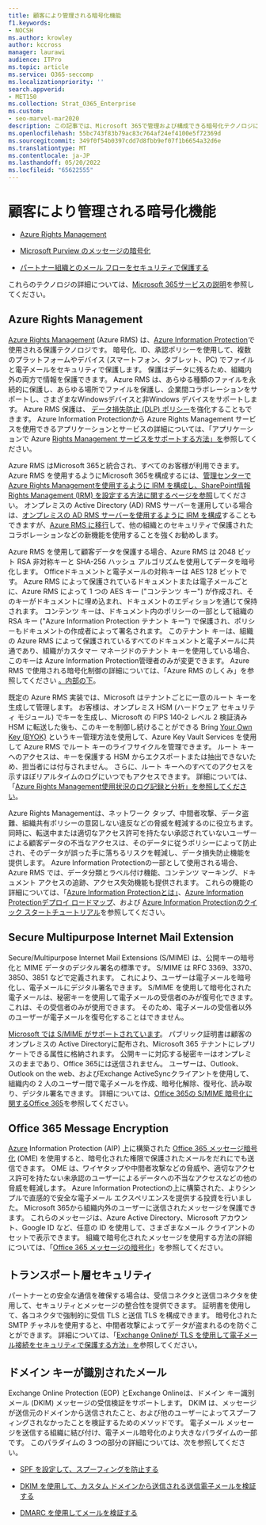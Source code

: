 ```yaml
---
title: 顧客により管理される暗号化機能
f1.keywords:
- NOCSH
ms.author: krowley
author: kccross
manager: laurawi
audience: ITPro
ms.topic: article
ms.service: O365-seccomp
ms.localizationpriority: ''
search.appverid:
- MET150
ms.collection: Strat_O365_Enterprise
ms.custom:
- seo-marvel-mar2020
description: この記事では、Microsoft 365で管理および構成できる暗号化テクノロジについて説明します。
ms.openlocfilehash: 55bc743f83b79ac83c764af24ef4100e5f72369d
ms.sourcegitcommit: 349f0f54b0397cdd7d8fbb9ef07f1b6654a32d6e
ms.translationtype: MT
ms.contentlocale: ja-JP
ms.lasthandoff: 05/20/2022
ms.locfileid: "65622555"
---
```

# <a name="customer-managed-encryption-features"></a>顧客により管理される暗号化機能

- [Azure Rights Management](/azure/information-protection/what-is-azure-rms)

- [Microsoft Purview のメッセージの暗号化](https://products.office.com/en-us/exchange/office-365-message-encryption)

- [パートナー組織とのメール フローをセキュリティで保護する](/exchange/mail-flow-best-practices/use-connectors-to-configure-mail-flow/set-up-connectors-for-secure-mail-flow-with-a-partner)

これらのテクノロジの詳細については、[Microsoft 365サービスの説明](/office365/servicedescriptions/office-365-service-descriptions-technet-library)を参照してください。

## <a name="azure-rights-management"></a>Azure Rights Management

[Azure Rights Management](/azure/information-protection/what-is-azure-rms) (Azure RMS) は、[Azure Information Protection](/information-protection/understand-explore/what-is-information-protection)で使用される保護テクノロジです。 暗号化、ID、承認ポリシーを使用して、複数のプラットフォームやデバイス (スマートフォン、タブレット、PC) でファイルと電子メールをセキュリティで保護します。 保護はデータに残るため、組織内外の両方で情報を保護できます。 Azure RMS は、あらゆる種類のファイルを永続的に保護し、あらゆる場所でファイルを保護し、企業間コラボレーションをサポートし、さまざまなWindowsデバイスと非Windows デバイスをサポートします。 Azure RMS 保護は、 [データ損失防止 (DLP) ポリシー](/exchange/security-and-compliance/data-loss-prevention/data-loss-prevention)を強化することもできます。 Azure Information Protectionから Azure Rights Management サービスを使用できるアプリケーションとサービスの詳細については、「アプリケーションで Azure [Rights Management サービスをサポートする方法」を](/information-protection/understand-explore/applications-support)参照してください。

Azure RMS はMicrosoft 365と統合され、すべてのお客様が利用できます。 Azure RMS を使用するようにMicrosoft 365を構成するには、[管理センターで Azure Rights Managementを使用するように IRM を構成し、SharePoint情報Rights Management (IRM) を設定する方法に関するページを参照](../enterprise/activate-rms-in-microsoft-365.md)してください。 オンプレミスの Active Directory (AD) RMS サーバーを運用している場合は、[オンプレミスの AD RMS サーバーを使用するように IRM を構成](/office365/SecurityCompliance/configure-irm-to-use-an-on-premises-ad-rms-server)することもできますが、[Azure RMS に移行](/azure/information-protection/migrate-from-ad-rms-to-azure-rms)して、他の組織とのセキュリティで保護されたコラボレーションなどの新機能を使用することを強くお勧めします。

Azure RMS を使用して顧客データを保護する場合、Azure RMS は 2048 ビット RSA 非対称キーと SHA-256 ハッシュ アルゴリズムを使用してデータを暗号化します。 Officeドキュメントと電子メールの対称キーは AES 128 ビットです。 Azure RMS によって保護されているドキュメントまたは電子メールごとに、Azure RMS によって 1 つの AES キー ("コンテンツ キー") が作成され、そのキーがドキュメントに埋め込まれ、ドキュメントのエディションを通じて保持されます。 コンテンツ キーは、ドキュメント内のポリシーの一部として組織の RSA キー ("Azure Information Protection テナント キー") で保護され、ポリシーもドキュメントの作成者によって署名されます。 このテナント キーは、組織の Azure RMS によって保護されているすべてのドキュメントと電子メールに共通であり、組織がカスタマー マネージドのテナント キーを使用している場合、このキーは Azure Information Protection管理者のみが変更できます。 Azure RMS で使用される暗号化制御の詳細については、「Azure RMS のしくみ」を参照してください [。内部の下](/information-protection/understand-explore/how-does-it-work)。

既定の Azure RMS 実装では、Microsoft はテナントごとに一意のルート キーを生成して管理します。 お客様は、オンプレミス HSM (ハードウェア セキュリティ モジュール) でキーを生成し、Microsoft の FIPS 140-2 レベル 2 検証済み HSM に転送した後も、このキーを制御し続けることができる Bring [Your Own Key (BYOK)](/azure/information-protection/plan-implement-tenant-key) というキー管理方法を使用して、Azure Key Vault Services を使用して Azure RMS でルート キーのライフサイクルを管理できます。 ルート キーへのアクセスは、キーを保護する HSM からエクスポートまたは抽出できないため、担当者には付与されません。 さらに、ルート キーへのすべてのアクセスを示すほぼリアルタイムのログにいつでもアクセスできます。 詳細については、「[Azure Rights Management使用状況のログ記録と分析」を参照してください](/azure/information-protection/log-analyze-usage)。

Azure Rights Managementは、ネットワーク タップ、中間者攻撃、データ盗難、組織共有ポリシーの意図しない違反などの脅威を軽減するのに役立ちます。 同時に、転送中または適切なアクセス許可を持たない承認されていないユーザーによる顧客データの不当なアクセスは、そのデータに従うポリシーによって防止され、そのデータが誤った手に落ちるリスクを軽減し、データ損失防止機能を提供します。 Azure Information Protectionの一部として使用される場合、Azure RMS では、データ分類とラベル付け機能、コンテンツ マーキング、ドキュメント アクセスの追跡、アクセス失効機能も提供されます。 これらの機能の詳細については、「[Azure Information Protectionとは」](/information-protection/understand-explore/what-is-information-protection)、[Azure Information Protectionデプロイ ロードマップ](/information-protection/plan-design/deployment-roadmap)、および [Azure Information Protectionのクイック スタートチュートリアル](/information-protection/get-started/infoprotect-quick-start-tutorial)を参照してください。

## <a name="secure-multipurpose-internet-mail-extension"></a>Secure Multipurpose Internet Mail Extension

Secure/Multipurpose Internet Mail Extensions (S/MIME) は、公開キーの暗号化と MIME データのデジタル署名の標準です。 S/MIME は RFC 3369、3370、3850、3851 などで定義されます。 これにより、ユーザーは電子メールを暗号化し、電子メールにデジタル署名できます。 S/MIME を使用して暗号化された電子メールは、秘密キーを使用して電子メールの受信者のみが復号化できます。これは、その受信者のみが使用できます。 そのため、電子メールの受信者以外のユーザーが電子メールを復号化することはできません。

[Microsoft では S/MIME がサポートされています](https://blogs.technet.com/b/exchange/archive/2014/12/15/how-to-configure-s-mime-in-office-365.aspx)。 パブリック証明書は顧客のオンプレミスの Active Directoryに配布され、Microsoft 365 テナントにレプリケートできる属性に格納されます。 公開キーに対応する秘密キーはオンプレミスのままであり、Office 365には送信されません。 ユーザーは、Outlook、Outlook on the web、およびExchange ActiveSyncクライアントを使用して、組織内の 2 人のユーザー間で電子メールを作成、暗号化解除、復号化、読み取り、デジタル署名できます。 詳細については、[Office 365の S/MIME 暗号化に関するOffice 365](https://blogs.office.com/2014/02/26/smime-encryption-now-in-office-365/)を参照してください。

## <a name="office-365-message-encryption"></a>Office 365 Message Encryption

[Azure](/information-protection/understand-explore/what-is-information-protection) Information Protection (AIP) 上に構築された [Office 365 メッセージ暗号化](https://products.office.com/exchange/office-365-message-encryption) (OME) を使用すると、暗号化された権限で保護されたメールをだれにでも送信できます。 OME は、ワイヤタップや中間者攻撃などの脅威や、適切なアクセス許可を持たない未承認のユーザーによるデータへの不当なアクセスなどの他の脅威を軽減します。 Azure Information Protectionの上に構築された、よりシンプルで直感的で安全な電子メール エクスペリエンスを提供する投資を行いました。 Microsoft 365から組織内外のユーザーに送信されたメッセージを保護できます。 これらのメッセージは、Azure Active Directory、Microsoft アカウント、Google ID など、任意の ID を使用して、さまざまなメール クライアントのセットで表示できます。 組織で暗号化されたメッセージを使用する方法の詳細については、「[Office 365 メッセージの暗号化](./ome.md)」を参照してください。

## <a name="transport-layer-security"></a>トランスポート層セキュリティ   

パートナーとの安全な通信を確保する場合は、受信コネクタと送信コネクタを使用して、セキュリティとメッセージの整合性を提供できます。 証明書を使用して、各コネクタで強制的に受信 TLS と送信 TLS を構成できます。 暗号化された SMTP チャネルを使用すると、中間者攻撃によってデータが盗まれるのを防ぐことができます。 詳細については、「[Exchange Onlineが TLS を使用して電子メール接続をセキュリティで保護する方法」を](./exchange-online-uses-tls-to-secure-email-connections.md)参照してください。

## <a name="domain-keys-identified-mail"></a>ドメイン キーが識別されたメール

Exchange Online Protection (EOP) とExchange Onlineは、ドメイン キー識別メール (DKIM) メッセージの受信検証をサポートします。 DKIM は、メッセージが送信元のドメインから送信されたこと、および他のユーザーによってスプーフィングされなかったことを検証するためのメソッドです。 電子メール メッセージを送信する組織に結び付け、電子メール暗号化のより大きなパラダイムの一部です。 このパラダイムの 3 つの部分の詳細については、次を参照してください。

- [SPF を設定して、スプーフィングを防止する](/office365/SecurityCompliance/set-up-spf-in-office-365-to-help-prevent-spoofing)

- [DKIM を使用して、カスタム ドメインから送信される送信電子メールを検証する](/office365/SecurityCompliance/use-dkim-to-validate-outbound-email)

- [DMARC を使用してメールを検証する](/office365/SecurityCompliance/use-dmarc-to-validate-email)
